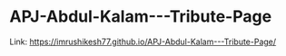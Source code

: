 # APJ-Abdul-Kalam---Tribute-Page
Link: https://imrushikesh77.github.io/APJ-Abdul-Kalam---Tribute-Page/
